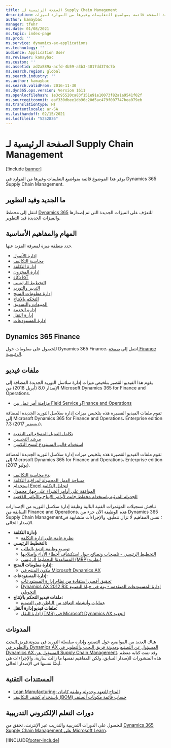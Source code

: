 ```yaml
---
title: الصفحة الرئيسية لـ Supply Chain Management
description: توفر هذه الصفحة قائمة بمواضيع التعليمات وغيرها من الموارد لميزات Supply Chain Management.
author: kamaybac
manager: tfehr
ms.date: 01/08/2021
ms.topic: index-page
ms.prod: ''
ms.service: dynamics-ax-applications
ms.technology: ''
audience: Application User
ms.reviewer: kamaybac
ms.custom: ''
ms.assetid: ad2a889a-acfd-4b59-a3b3-4017dd374c7b
ms.search.region: global
ms.search.industry: ''
ms.author: kamaybac
ms.search.validFrom: 2016-11-30
ms.dyn365.ops.version: Version 1611
ms.openlocfilehash: 1e3c95520ca83f151e91e10073f82a1a9541f02f
ms.sourcegitcommit: eaf330dbee1db96c20d5ac479f007747bea079eb
ms.translationtype: HT
ms.contentlocale: ar-SA
ms.lasthandoff: 02/15/2021
ms.locfileid: "5252836"
---
```

# <a name="supply-chain-management-home-page"></a>الصفحة الرئيسية لـ Supply Chain Management

[!include [banner](includes/banner.md)]

يوفر هذا الموضوع قائمة بمواضيع التعليمات وغيرها من الموارد في Dynamics 365 Supply Chain Management.

## <a name="whats-new-and-in-development"></a>ما الجديد وقيد التطوير

انتقل إلى مخطط [Dynamics 365](https://roadmap.dynamics.com/) للتعرّف على الميزات الجديدة التي تم إصدارها والميزات الجديدة قيد التطوير.

## <a name="core-concepts-and-tasks"></a>المهام والمفاهيم الأساسية

حدد منطقة ميزة لمعرفة المزيد عنها.

- [إدارة الأصول](asset-management/index.md)
- [محاسبة التكاليف](../finance/cost-accounting/cost-accounting-home-page.md)
- [إدارة التكلفة](cost-management/cost-management-home-page.md)  
- [إدارة المخزون](inventory/inventory-home-page.md)
- [ذكاء IoT](iot/iot-intelligence-home-page.md)
- [التخطيط الرئيسي](master-planning/master-planning-home-page.md)
- [التدبير والتوريد](procurement/procurement-sourcing-overview.md)
- [إدارة معلومات المنتج](pim/product-information.md)
- [التحكم بالإنتاج](production-control/production-process-overview.md)
- [المبيعات والتسويق](sales-marketing/overview-sales-marketing.md)
- [إدارة الخدمة](service-management/service-management-home-page.md)
- [إدارة النقل](transportation/transportation-management-overview.md)
- [إدارة المستودعات](warehousing/warehouse-configuration.md)

## <a name="dynamics-365-finance"></a>Dynamics 365 Finance

للحصول على معلومات حول Dynamics 365 Finance، انتقل إلى [صفحة Finance الرئيسية](../finance/index.md).

## <a name="videos"></a>ملفات فيديو

يقوم هذا الفيديو القصير بتلخيص ميزات إدارة سلاسل التوريد الجديدة المضافة إلى الإصدار 8.0 (أبريل 2018) من Microsoft Dynamics 365 for Finance and Operations.

- [مزامنة أمر عمل بين Field Service وFinance and Operations](https://youtu.be/hAB4TDVMjxU)

تقوم ملفات الفيديو القصيرة هذه بتلخيص ميزات إدارة سلاسل التوريد الجديدة المضافة إلى Microsoft Dynamics 365 for Finance and Operations، Enterprise edition 7.3 (ديسمبر 2017).

- [تكامل العميل المتوقع إلى النقدية](https://youtu.be/AVV9x5x-XCg) 
- [مرشد التحسين‬](https://www.youtube.com/watch?v=MRsAzgFCUSQ&t=4s)
- [استخدام قالب المستودع لنسخ التكوين](https://www.youtube.com/watch?v=K2WIfFlqJYs&feature=youtu.be)

تقوم ملفات الفيديو القصيرة هذه بتلخيص ميزات إدارة سلاسل التوريد الجديدة المضافة إلى Microsoft Dynamics 365 for Finance and Operations، Enterprise edition (يوليو 2017).

- [بدء ‏‫محاسبة التكاليف‬](https://youtu.be/1pUDtJQZ8FU)
- [مساحة العمل المحمولة لمراقبة التكلفة](https://youtu.be/imsuTg8rUVk)
- [استخدام Excel لتحليل التكلفة](https://youtu.be/-HKHYdClvx8)
- [الموافقة على أوامر الشراء على جهاز محمول](https://youtu.be/gZ-gOlJe7H8)
- [الجدولة المرئية باستخدام مخطط جانت لأوامر الإنتاج والأوامر الدُفعية](https://youtu.be/BtbuShkGj4I)

تناقش تسجيلات المؤتمرات الفنية التالية وظيفة إدارة سلاسل التوريد من الإصدارات السابقة من Finance and Operations. هذه الوظيفة الآن جزء من Dynamics 365 Supply Chain Management؛ نفس المفاهيم لا تزال تنطبق، والإجراءات متشابهة في الإصدار الحالي.

- **إدارة التكلفة:**
  - [نظرة عامة على إدارة التكلفة](https://www.youtube.com/watch?v=vXzlC-mOBcg&feature=youtu.be)
- **التخطيط الرئيسي:**
  - [توسيع وظيفة التنبؤ بالطلب](https://www.youtube.com/watch?v=4OIKIXLiNjI&feature=youtu.be)
  - [التخطيط الرئيسي - تلميحات ونصائح حول استكشاف أخطاء الأداء وإصلاحها](https://youtu.be/7v8BPmEs9Dg)
  - [المساعدة! التخطيط الرئيسي (MRP) بطيء!](https://youtu.be/RLXybx20B5o)
- **إدارة معلومات المنتج:**
  - [مكون المنتج في Microsoft Dynamics AX](https://youtu.be/zotrj3SbCl4)
- **إدارة المستودعات:**
  - [تحقيق أقصى استفادة من نظام إدارة المستودعات](https://www.youtube.com/watch?v=--_didmZKHo&t=10s)
  - [Dynamics AX ‏2012 R3: إدارة المستودعات المتقدمة - يوم في حياة التصنيع التحويلي](https://www.youtube.com/embed/QUxXUrN-7n4)
- **ملفات فيديو التحكم بالإنتاج:**
  - [عمليات وأنشطة التعاقد من الباطن في التصنيع](https://youtu.be/y1jrd3A_k70)
- **ملفات فيديو إدارة النقل:**
  - [إدارة النقل (TMS) في Microsoft Dynamics AX الجديد](https://youtu.be/jgmTgJIgEFQ)

## <a name="blogs"></a>المدونات

هناك العديد من المواضيع حول التصنيع وإدارة سلسلة التوريد في [مدونة فريق البحث والتطوير في Dynamics AX المسؤول عن التصنيع](https://blogs.msdn.microsoft.com/axmfg/) و[مدونة فريق البحث والتطوير في Dynamics AX المسؤول عن Supply Chain Management](https://blogs.msdn.microsoft.com/dynamicsaxscm/). وقد تمت كتابة معظم هذه المنشورات للإصدار السابق، ولكن المفاهيم نفسها ما زالت سارية، والإجراءات هي أيضًا نفسها في الإصدار الحالي.

## <a name="white-papers"></a>المستندات التقنية

- [Lean Manufacturing: المتاح للتعهد وجدولة وظيفة كانبان](https://docs.microsoft.com/dynamics/s-e/)
- [‏‫حساب قائمة مكونات الصنف (BOM) ‏‫باستخدام كشف التكاليف‬‏‫‬‬](https://www.microsoft.com/download/details.aspx?id=101937/)

## <a name="elearning-courses"></a>دورات التعلم الإلكتروني التدريبية

للحصول على الدورات التدريبية والتدريب عبر الإنترنت، تحقق من [Dynamics 365 Supply Chain Management على Microsoft Learn](https://docs.microsoft.com/learn/browse/?products=dynamics-scm&resource_type=learning%20path).


[!INCLUDE[footer-include](../includes/footer-banner.md)]